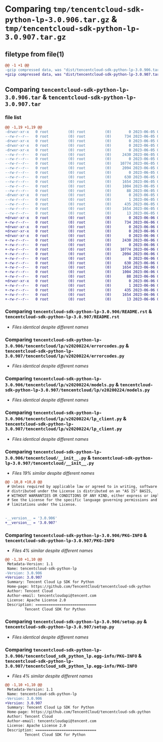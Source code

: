 # Comparing `tmp/tencentcloud-sdk-python-lp-3.0.906.tar.gz` & `tmp/tencentcloud-sdk-python-lp-3.0.907.tar.gz`

## filetype from file(1)

```diff
@@ -1 +1 @@
-gzip compressed data, was "dist/tencentcloud-sdk-python-lp-3.0.906.tar", last modified: Mon Jun  5 00:37:55 2023, max compression
+gzip compressed data, was "dist/tencentcloud-sdk-python-lp-3.0.907.tar", last modified: Tue Jun  6 02:30:07 2023, max compression
```

## Comparing `tencentcloud-sdk-python-lp-3.0.906.tar` & `tencentcloud-sdk-python-lp-3.0.907.tar`

### file list

```diff
@@ -1,19 +1,19 @@
-drwxr-xr-x   0 root         (0) root         (0)        0 2023-06-05 00:37:55.000000 tencentcloud-sdk-python-lp-3.0.906/
--rw-r--r--   0 root         (0) root         (0)      734 2023-06-05 00:37:55.000000 tencentcloud-sdk-python-lp-3.0.906/README.rst
-drwxr-xr-x   0 root         (0) root         (0)        0 2023-06-05 00:37:55.000000 tencentcloud-sdk-python-lp-3.0.906/tencentcloud/
-drwxr-xr-x   0 root         (0) root         (0)        0 2023-06-05 00:37:55.000000 tencentcloud-sdk-python-lp-3.0.906/tencentcloud/lp/
-drwxr-xr-x   0 root         (0) root         (0)        0 2023-06-05 00:37:55.000000 tencentcloud-sdk-python-lp-3.0.906/tencentcloud/lp/v20200224/
--rw-r--r--   0 root         (0) root         (0)     2430 2023-06-05 00:37:55.000000 tencentcloud-sdk-python-lp-3.0.906/tencentcloud/lp/v20200224/errorcodes.py
--rw-r--r--   0 root         (0) root         (0)        0 2023-06-05 00:37:55.000000 tencentcloud-sdk-python-lp-3.0.906/tencentcloud/lp/v20200224/__init__.py
--rw-r--r--   0 root         (0) root         (0)    10774 2023-06-05 00:37:55.000000 tencentcloud-sdk-python-lp-3.0.906/tencentcloud/lp/v20200224/models.py
--rw-r--r--   0 root         (0) root         (0)     2094 2023-06-05 00:37:55.000000 tencentcloud-sdk-python-lp-3.0.906/tencentcloud/lp/v20200224/lp_client.py
--rw-r--r--   0 root         (0) root         (0)        0 2023-06-05 00:37:55.000000 tencentcloud-sdk-python-lp-3.0.906/tencentcloud/lp/__init__.py
--rw-r--r--   0 root         (0) root         (0)      630 2023-06-05 00:37:55.000000 tencentcloud-sdk-python-lp-3.0.906/tencentcloud/__init__.py
--rw-r--r--   0 root         (0) root         (0)     1654 2023-06-05 00:37:55.000000 tencentcloud-sdk-python-lp-3.0.906/PKG-INFO
--rw-r--r--   0 root         (0) root         (0)     1004 2023-06-05 00:37:55.000000 tencentcloud-sdk-python-lp-3.0.906/setup.py
--rw-r--r--   0 root         (0) root         (0)       88 2023-06-05 00:37:55.000000 tencentcloud-sdk-python-lp-3.0.906/setup.cfg
-drwxr-xr-x   0 root         (0) root         (0)        0 2023-06-05 00:37:55.000000 tencentcloud-sdk-python-lp-3.0.906/tencentcloud_sdk_python_lp.egg-info/
--rw-r--r--   0 root         (0) root         (0)        1 2023-06-05 00:37:55.000000 tencentcloud-sdk-python-lp-3.0.906/tencentcloud_sdk_python_lp.egg-info/dependency_links.txt
--rw-r--r--   0 root         (0) root         (0)      435 2023-06-05 00:37:55.000000 tencentcloud-sdk-python-lp-3.0.906/tencentcloud_sdk_python_lp.egg-info/SOURCES.txt
--rw-r--r--   0 root         (0) root         (0)     1654 2023-06-05 00:37:55.000000 tencentcloud-sdk-python-lp-3.0.906/tencentcloud_sdk_python_lp.egg-info/PKG-INFO
--rw-r--r--   0 root         (0) root         (0)       13 2023-06-05 00:37:55.000000 tencentcloud-sdk-python-lp-3.0.906/tencentcloud_sdk_python_lp.egg-info/top_level.txt
+drwxr-xr-x   0 root         (0) root         (0)        0 2023-06-06 02:30:07.000000 tencentcloud-sdk-python-lp-3.0.907/
+-rw-r--r--   0 root         (0) root         (0)      734 2023-06-06 02:30:07.000000 tencentcloud-sdk-python-lp-3.0.907/README.rst
+drwxr-xr-x   0 root         (0) root         (0)        0 2023-06-06 02:30:07.000000 tencentcloud-sdk-python-lp-3.0.907/tencentcloud/
+drwxr-xr-x   0 root         (0) root         (0)        0 2023-06-06 02:30:07.000000 tencentcloud-sdk-python-lp-3.0.907/tencentcloud/lp/
+drwxr-xr-x   0 root         (0) root         (0)        0 2023-06-06 02:30:07.000000 tencentcloud-sdk-python-lp-3.0.907/tencentcloud/lp/v20200224/
+-rw-r--r--   0 root         (0) root         (0)     2430 2023-06-06 02:30:07.000000 tencentcloud-sdk-python-lp-3.0.907/tencentcloud/lp/v20200224/errorcodes.py
+-rw-r--r--   0 root         (0) root         (0)        0 2023-06-06 02:30:07.000000 tencentcloud-sdk-python-lp-3.0.907/tencentcloud/lp/v20200224/__init__.py
+-rw-r--r--   0 root         (0) root         (0)    10774 2023-06-06 02:30:07.000000 tencentcloud-sdk-python-lp-3.0.907/tencentcloud/lp/v20200224/models.py
+-rw-r--r--   0 root         (0) root         (0)     2094 2023-06-06 02:30:07.000000 tencentcloud-sdk-python-lp-3.0.907/tencentcloud/lp/v20200224/lp_client.py
+-rw-r--r--   0 root         (0) root         (0)        0 2023-06-06 02:30:07.000000 tencentcloud-sdk-python-lp-3.0.907/tencentcloud/lp/__init__.py
+-rw-r--r--   0 root         (0) root         (0)      630 2023-06-06 02:30:07.000000 tencentcloud-sdk-python-lp-3.0.907/tencentcloud/__init__.py
+-rw-r--r--   0 root         (0) root         (0)     1654 2023-06-06 02:30:07.000000 tencentcloud-sdk-python-lp-3.0.907/PKG-INFO
+-rw-r--r--   0 root         (0) root         (0)     1004 2023-06-06 02:30:07.000000 tencentcloud-sdk-python-lp-3.0.907/setup.py
+-rw-r--r--   0 root         (0) root         (0)       88 2023-06-06 02:30:07.000000 tencentcloud-sdk-python-lp-3.0.907/setup.cfg
+drwxr-xr-x   0 root         (0) root         (0)        0 2023-06-06 02:30:07.000000 tencentcloud-sdk-python-lp-3.0.907/tencentcloud_sdk_python_lp.egg-info/
+-rw-r--r--   0 root         (0) root         (0)        1 2023-06-06 02:30:07.000000 tencentcloud-sdk-python-lp-3.0.907/tencentcloud_sdk_python_lp.egg-info/dependency_links.txt
+-rw-r--r--   0 root         (0) root         (0)      435 2023-06-06 02:30:07.000000 tencentcloud-sdk-python-lp-3.0.907/tencentcloud_sdk_python_lp.egg-info/SOURCES.txt
+-rw-r--r--   0 root         (0) root         (0)     1654 2023-06-06 02:30:07.000000 tencentcloud-sdk-python-lp-3.0.907/tencentcloud_sdk_python_lp.egg-info/PKG-INFO
+-rw-r--r--   0 root         (0) root         (0)       13 2023-06-06 02:30:07.000000 tencentcloud-sdk-python-lp-3.0.907/tencentcloud_sdk_python_lp.egg-info/top_level.txt
```

### Comparing `tencentcloud-sdk-python-lp-3.0.906/README.rst` & `tencentcloud-sdk-python-lp-3.0.907/README.rst`

 * *Files identical despite different names*

### Comparing `tencentcloud-sdk-python-lp-3.0.906/tencentcloud/lp/v20200224/errorcodes.py` & `tencentcloud-sdk-python-lp-3.0.907/tencentcloud/lp/v20200224/errorcodes.py`

 * *Files identical despite different names*

### Comparing `tencentcloud-sdk-python-lp-3.0.906/tencentcloud/lp/v20200224/models.py` & `tencentcloud-sdk-python-lp-3.0.907/tencentcloud/lp/v20200224/models.py`

 * *Files identical despite different names*

### Comparing `tencentcloud-sdk-python-lp-3.0.906/tencentcloud/lp/v20200224/lp_client.py` & `tencentcloud-sdk-python-lp-3.0.907/tencentcloud/lp/v20200224/lp_client.py`

 * *Files identical despite different names*

### Comparing `tencentcloud-sdk-python-lp-3.0.906/tencentcloud/__init__.py` & `tencentcloud-sdk-python-lp-3.0.907/tencentcloud/__init__.py`

 * *Files 19% similar despite different names*

```diff
@@ -10,8 +10,8 @@
 # Unless required by applicable law or agreed to in writing, software
 # distributed under the License is distributed on an "AS IS" BASIS,
 # WITHOUT WARRANTIES OR CONDITIONS OF ANY KIND, either express or implied.
 # See the License for the specific language governing permissions and
 # limitations under the License.
 
 
-__version__ = '3.0.906'
+__version__ = '3.0.907'
```

### Comparing `tencentcloud-sdk-python-lp-3.0.906/PKG-INFO` & `tencentcloud-sdk-python-lp-3.0.907/PKG-INFO`

 * *Files 4% similar despite different names*

```diff
@@ -1,10 +1,10 @@
 Metadata-Version: 1.1
 Name: tencentcloud-sdk-python-lp
-Version: 3.0.906
+Version: 3.0.907
 Summary: Tencent Cloud Lp SDK for Python
 Home-page: https://github.com/TencentCloud/tencentcloud-sdk-python
 Author: Tencent Cloud
 Author-email: tencentcloudapi@tencent.com
 License: Apache License 2.0
 Description: ============================
         Tencent Cloud SDK for Python
```

### Comparing `tencentcloud-sdk-python-lp-3.0.906/setup.py` & `tencentcloud-sdk-python-lp-3.0.907/setup.py`

 * *Files identical despite different names*

### Comparing `tencentcloud-sdk-python-lp-3.0.906/tencentcloud_sdk_python_lp.egg-info/PKG-INFO` & `tencentcloud-sdk-python-lp-3.0.907/tencentcloud_sdk_python_lp.egg-info/PKG-INFO`

 * *Files 4% similar despite different names*

```diff
@@ -1,10 +1,10 @@
 Metadata-Version: 1.1
 Name: tencentcloud-sdk-python-lp
-Version: 3.0.906
+Version: 3.0.907
 Summary: Tencent Cloud Lp SDK for Python
 Home-page: https://github.com/TencentCloud/tencentcloud-sdk-python
 Author: Tencent Cloud
 Author-email: tencentcloudapi@tencent.com
 License: Apache License 2.0
 Description: ============================
         Tencent Cloud SDK for Python
```

